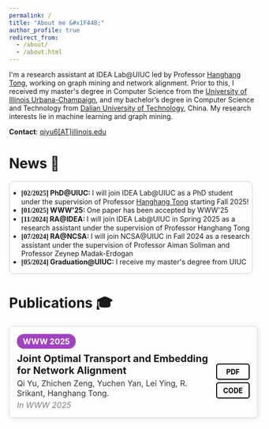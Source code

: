```yaml
---
permalink: /
title: "About me &#x1F44B;"
author_profile: true
redirect_from: 
  - /about/
  - /about.html
---
```


I'm a research assistant at IDEA Lab@UIUC led by Professor [Hanghang Tong](http://tonghanghang.org), working on graph mining and network alignment. Prior to this, I received my master's degree in Computer Science from the [University of Illinois Urbana-Champaign](https://illinois.edu), and my bachelor’s degree in Computer Science and Technology from [Dalian University of Technology](https://www.dlut.edu.cn), China. My research interests lie in machine learning and graph mining.
<!-- This is the front page of a website that is powered by the [Academic Pages template](https://github.com/academicpages/academicpages.github.io) and hosted on GitHub pages. [GitHub pages](https://pages.github.com) is a free service in which websites are built and hosted from code and data stored in a GitHub repository, automatically updating when a new commit is made to the repository. This template was forked from the [Minimal Mistakes Jekyll Theme](https://mmistakes.github.io/minimal-mistakes/) created by Michael Rose, and then extended to support the kinds of content that academics have: publications, talks, teaching, a portfolio, blog posts, and a dynamically-generated CV. You can fork [this template](https://github.com/academicpages/academicpages.github.io) right now, modify the configuration and markdown files, add your own PDFs and other content, and have your own site for free, with no ads! -->

**Contact**: [qiyu6[AT]illinois.edu](mailto:qiyu6@illinois.edu)

News &#x1F389;
======
<div class='news-container' style="max-height: 300px; overflow: auto; border: 1px solid #ccc; border-radius: 10px; margin: 10px 10px 1.3em 0;">
  <style>
    .news-container::-webkit-scrollbar {
      display: none;
    }
    .time {
      font-family: Consolas;
    }
  </style>
  <ul>
    <li><strong class='time'>[02/2025]</strong><b> PhD@UIUC: </b> I will join IDEA Lab@UIUC as a PhD student under the supervision of Professor <a href="http://tonghanghang.org">Hanghang Tong</a> starting Fall 2025!</li>
    <li><strong class='time'>[01/2025]</strong><b> WWW'25: </b> One paper has been accepted by WWW'25</li>
    <li><strong class='time'>[11/2024]</strong><b> RA@IDEA: </b> I will join IDEA Lab@UIUC in Spring 2025 as a research assistant under the supervision of Professor Hanghang Tong</li>
    <li><strong class='time'>[07/2024]</strong><b> RA@NCSA: </b> I will join NCSA@UIUC in Fall 2024 as a research assistant under the supervision of Professor Aiman Soliman and Professor Zeynep Madak-Erdogan</li>
    <li><strong class='time'>[05/2024]</strong><b> Graduation@UIUC: </b>I receive my master's degree from UIUC</li>
  </ul>
</div>

Publications &#x1F393;
======
<div style="border: 1px solid #ddd; padding: 15px; max-width: 800px; border-radius: 8px; box-shadow: 2px 2px 10px rgba(0, 0, 0, 0.1); font-family: -apple-system, Arial, sans-serif; position: relative; margin-bottom: 20px; display: block;">
    <span style="display: inline-block; background-color: #a043bf; color: white; font-weight: bold; padding: 5px 12px; border-radius: 14px; font-size: 16px;">WWW 2025</span>
    <div style="display: flex; justify-content: space-between; align-items: center; margin-top: 8px;">
        <div style="flex: 1;">
            <div style="font-size: 20px; font-weight: bold;">
                Joint Optimal Transport and Embedding for Network Alignment
            </div>
            <div style="color: #333; font-size: 16px; margin-top: 4px;">
                Qi Yu, Zhichen Zeng, Yuchen Yan, Lei Ying, R. Srikant, Hanghang Tong.
            </div>
            <div style="font-style: italic; color: gray; font-size: 16px; margin-top: 4px;">In WWW 2025</div>
        </div>
        <div style="display: flex; flex-direction: column; gap: 5px;">
            <a href="#" style="padding: 6px 12px; border: 2px solid #000; border-radius: 5px; font-weight: bold; font-size: 14px; text-decoration: none; color: black; background-color: white; transition: 0.3s; text-align: center"
            onmouseover="this.style.backgroundColor='#a043bf'; this.style.border='2px solid #fff'; this.style.color='#fff'" 
            onmouseout="this.style.backgroundColor='white'; this.style.border='2px solid #000'; this.style.color='#000'">PDF</a>
            <a href="https://github.com/yq-leo/JOENA-WWW25" style="padding: 6px 12px; border: 2px solid #000; border-radius: 5px; font-weight: bold; font-size: 14px; text-decoration: none; color: black; background-color: white; transition: 0.3s; text-align: center"
            onmouseover="this.style.backgroundColor='#a043bf'; this.style.border='2px solid #fff'; this.style.color='#fff'" 
            onmouseout="this.style.backgroundColor='white'; this.style.border='2px solid #000'; this.style.color='#000'">CODE</a>
        </div>
    </div>
</div>
